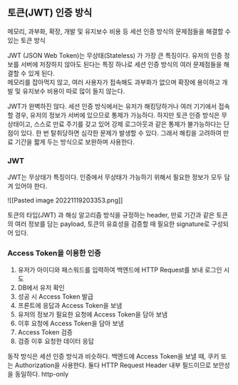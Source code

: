 ## 토큰(JWT) 인증 방식

메모리, 과부화, 확장, 개발 및 유지보수 비용 등 세션 인증 방식의 문제점들을 해결할 수 있는 토큰 방식

JWT (JSON Web Token)는 무상태(Stateless) 가 가장 큰 특징이다. 유저의 인증 정보를 서버에 저장하지 않아도 된다는 특징 하나로 세션 인증 방식의 여러 문제점들을 해결할 수 있게 된다.   
메모리를 잡아먹지 않고, 여러 사용자가 접속해도 과부화가 없으며 확장에 용이하고 개발 및 유지보수 비용이 따로 많이 들지 않는다.

JWT가 완벽하진 않다. 세션 인증 방식에서는 유저가 해킹당하거나 여러 기기에서 접속할 경우, 유저의 정보가 서버에 있으므로 통제가 가능하다. 하지만 토큰 인증 방식은 무상태이고, 스스로 만료 주기를 갖고 있어 강제 로그아웃과 같은 통제가 불가능하다는 단점이 있다. 한 번 탈취당하면 심각한 문제가 발생할 수 있다. 그래서 해킹을 고려하여 만료 기간을 짧게 두는 방식으로 보완하며 사용한다.

### JWT

JWT는 무상태가 특징이다. 인증에서 무상태가 가능하기 위해서 필요한 정보가 모두 담겨 있어야 한다.

![[Pasted image 20221119203353.png]]

토큰의 타입(JWT) 과 해싱 알고리즘 방식을 규정하는 header, 만료 기간과 같은 토큰의 여러 정보를 담는 payload, 토큰의 유효성을 검증할 때 필요한 signature로 구성되어 있다.

### Access Token을 이용한 인증

1. 유저가 아이디와 패스워드를 입력하여 백엔드에 HTTP Request를 보내 로그인 시도
2. DB에서 유저 확인
3. 성공 시 Access Token 발급
4. 프론트에 응답과 Access Token을 보냄
5. 유저의 정보가 필요한 요청에 Access Token을 담아 보냄
6. 이후 요청에 Access Token을 담아 보냄
7. Access Token 검증
8. 검증 이후 요청한 데이터 응답

동작 방식은 세션 인증 방식과 비슷하다. 백엔드에 Access Token을 보낼 때, 쿠키 또는 Authorization을 사용한다. 둘다 HTTP Request Header 내부 필드이므로 보안성을 동일하다. http-only